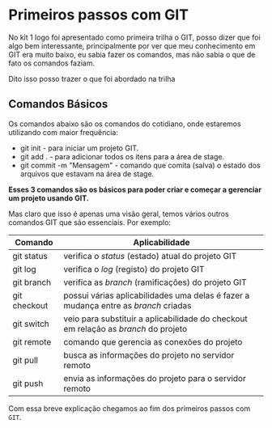 # Primeiros passos com GIT

No kit 1 logo foi apresentado como primeira trilha o GIT, posso dizer que foi algo bem interessante, principalmente por ver que meu conhecimento em GIT era muito baixo, eu sabia fazer os comandos, mas não sabia o que de fato os comandos faziam.

Dito isso posso trazer o que foi abordado na trilha

## Comandos Básicos

Os comandos abaixo são os comandos do cotidiano, onde estaremos utilizando com maior frequência:

- git init - para iniciar um projeto GIT.
- git add . - para adicionar todos os itens para a área de stage.
- git commit -m "Mensagem" - comando que comita (salva) o estado dos arquivos que estavam na área de stage.

**Esses 3 comandos são os básicos para poder criar e começar a gerenciar um projeto usando GIT.**

Mas claro que isso é apenas uma visão geral, temos vários outros comandos GIT que são essenciais. Por exemplo:

| Comando | Aplicabilidade |
| ------- | ------- |
| git status | verifica o _status_ (estado) atual do projeto GIT
| git log | verifica o _log_ (registo) do projeto GIT
| git branch | verifica as _branch_ (ramificações) do projeto GIT
| git checkout | possui várias aplicabilidades uma delas é fazer a mudança entre as _branch_ criadas
| git switch | veio para substituir a aplicabilidade do checkout em relação as _branch_ do projeto
| git remote | comando que gerencia as conexões do projeto
| git pull | busca as informações do projeto no servidor remoto
| git push | envia as informações do projeto para o servidor remoto

Com essa breve explicação chegamos ao fim dos primeiros passos com `GIT`.
